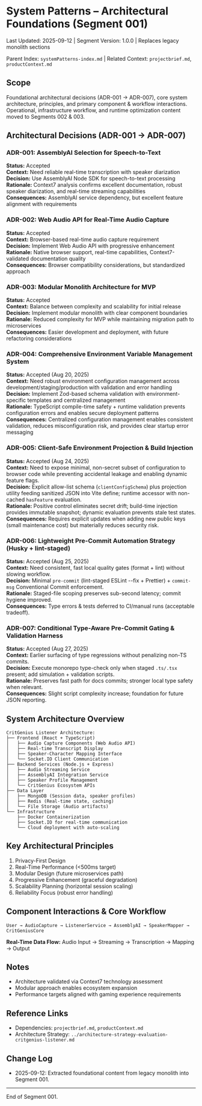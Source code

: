 # System Patterns – Architectural Foundations (Segment 001)

Last Updated: 2025-09-12 | Segment Version: 1.0.0 | Replaces legacy monolith sections

Parent Index: `systemPatterns-index.md` | Related Context: `projectbrief.md`, `productContext.md`

## Scope

Foundational architectural decisions (ADR-001 → ADR-007), core system architecture, principles, and
primary component & workflow interactions. Operational, infrastructure workflow, and runtime
optimization content moved to Segments 002 & 003.

## Architectural Decisions (ADR-001 → ADR-007)

### ADR-001: AssemblyAI Selection for Speech-to-Text

**Status:** Accepted  
**Context:** Need reliable real-time transcription with speaker diarization  
**Decision:** Use AssemblyAI Node SDK for speech-to-text processing  
**Rationale:** Context7 analysis confirms excellent documentation, robust speaker diarization, and
real-time streaming capabilities  
**Consequences:** AssemblyAI service dependency, but excellent feature alignment with requirements

### ADR-002: Web Audio API for Real-Time Audio Capture

**Status:** Accepted  
**Context:** Browser-based real-time audio capture requirement  
**Decision:** Implement Web Audio API with progressive enhancement  
**Rationale:** Native browser support, real-time capabilities, Context7-validated documentation
quality  
**Consequences:** Browser compatibility considerations, but standardized approach

### ADR-003: Modular Monolith Architecture for MVP

**Status:** Accepted  
**Context:** Balance between complexity and scalability for initial release  
**Decision:** Implement modular monolith with clear component boundaries  
**Rationale:** Reduced complexity for MVP while maintaining migration path to microservices  
**Consequences:** Easier development and deployment, with future refactoring considerations

### ADR-004: Comprehensive Environment Variable Management System

**Status:** Accepted (Aug 20, 2025)  
**Context:** Need robust environment configuration management across development/staging/production
with validation and error handling  
**Decision:** Implement Zod-based schema validation with environment-specific templates and
centralized management  
**Rationale:** TypeScript compile-time safety + runtime validation prevents configuration errors and
enables secure deployment patterns  
**Consequences:** Centralized configuration management enables consistent validation, reduces
misconfiguration risk, and provides clear startup error messaging

### ADR-005: Client-Safe Environment Projection & Build Injection

**Status:** Accepted (Aug 24, 2025)  
**Context:** Need to expose minimal, non-secret subset of configuration to browser code while
preventing accidental leakage and enabling dynamic feature flags.  
**Decision:** Explicit allow-list schema (`clientConfigSchema`) plus projection utility feeding
sanitized JSON into Vite define; runtime accessor with non-cached `hasFeature` evaluation.  
**Rationale:** Positive control eliminates secret drift; build-time injection provides immutable
snapshot; dynamic evaluation prevents stale test states.  
**Consequences:** Requires explicit updates when adding new public keys (small maintenance cost) but
materially reduces security risk.

### ADR-006: Lightweight Pre-Commit Automation Strategy (Husky + lint-staged)

**Status:** Accepted (Aug 25, 2025)  
**Context:** Need consistent, fast local quality gates (format + lint) without slowing workflow.  
**Decision:** Minimal `pre-commit` (lint-staged ESLint --fix + Prettier) + `commit-msg` Conventional
Commit enforcement.  
**Rationale:** Staged-file scoping preserves sub-second latency; commit hygiene improved.  
**Consequences:** Type errors & tests deferred to CI/manual runs (acceptable tradeoff).

### ADR-007: Conditional Type-Aware Pre-Commit Gating & Validation Harness

**Status:** Accepted (Aug 27, 2025)  
**Context:** Earlier surfacing of type regressions without penalizing non-TS commits.  
**Decision:** Execute monorepo type-check only when staged `.ts/.tsx` present; add simulation +
validation scripts.  
**Rationale:** Preserves fast path for docs commits; stronger local type safety when relevant.  
**Consequences:** Slight script complexity increase; foundation for future JSON reporting.

## System Architecture Overview

```
CritGenius Listener Architecture:
├── Frontend (React + TypeScript)
│   ├── Audio Capture Components (Web Audio API)
│   ├── Real-time Transcript Display
│   ├── Speaker-Character Mapping Interface
│   └── Socket.IO Client Communication
├── Backend Services (Node.js + Express)
│   ├── Audio Streaming Service
│   ├── AssemblyAI Integration Service
│   ├── Speaker Profile Management
│   └── CritGenius Ecosystem APIs
├── Data Layer
│   ├── MongoDB (Session data, speaker profiles)
│   ├── Redis (Real-time state, caching)
│   └── File Storage (Audio artifacts)
└── Infrastructure
    ├── Docker Containerization
    ├── Socket.IO for real-time communication
    └── Cloud deployment with auto-scaling
```

## Key Architectural Principles

1. Privacy-First Design
2. Real-Time Performance (<500ms target)
3. Modular Design (future microservices path)
4. Progressive Enhancement (graceful degradation)
5. Scalability Planning (horizontal session scaling)
6. Reliability Focus (robust error handling)

## Component Interactions & Core Workflow

```
User → AudioCapture → ListenerService → AssemblyAI → SpeakerMapper → CritGeniusCore
```

**Real-Time Data Flow:** Audio Input → Streaming → Transcription → Mapping → Output

## Notes

- Architecture validated via Context7 technology assessment
- Modular approach enables ecosystem expansion
- Performance targets aligned with gaming experience requirements

## Reference Links

- Dependencies: `projectbrief.md`, `productContext.md`
- Architecture Strategy: `../architecture-strategy-evaluation-critgenius-listener.md`

## Change Log

- 2025-09-12: Extracted foundational content from legacy monolith into Segment 001.

---

End of Segment 001.
